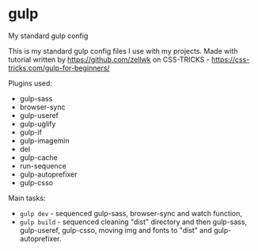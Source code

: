 # gulp
My standard gulp config

This is my standard gulp config files I use with my projects. Made with tutorial written by https://github.com/zellwk on CSS-TRICKS - https://css-tricks.com/gulp-for-beginners/

Plugins used:
- gulp-sass
- browser-sync
- gulp-useref
- gulp-uglify
- gulp-if
- gulp-imagemin
- del
- gulp-cache
- run-sequence
- gulp-autoprefixer
- gulp-csso

Main tasks:
- <code>gulp dev</code> - sequenced gulp-sass, browser-sync and watch function,
- <code>gulp build</code> - sequenced cleaning "dist" directory and then gulp-sass, gulp-useref, gulp-csso, moving img and fonts to "dist" and gulp-autoprefixer.
